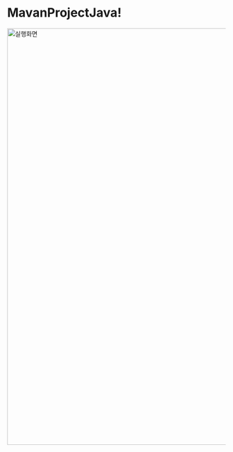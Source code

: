 # MavanProjectJava!


<img width="960" alt="실행화면" src="https://user-images.githubusercontent.com/112390998/188544547-42bc4bc0-8064-4411-b6b6-7023880902b2.png">
